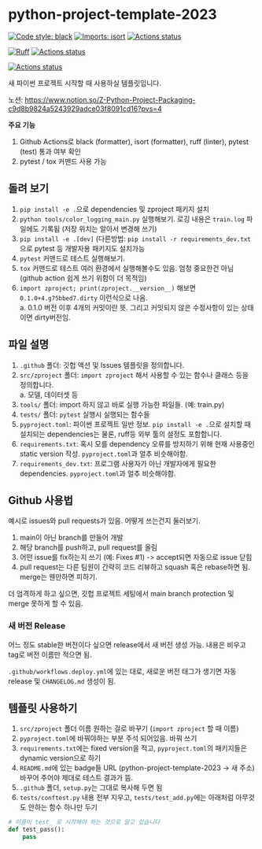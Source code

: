 # python-project-template-2023

[![Code style: black](https://img.shields.io/badge/code%20style-black-000000.svg)](https://github.com/psf/black)
[![Imports: isort](https://img.shields.io/badge/%20imports-isort-%231674b1?style=flat&labelColor=ef8336)](https://pycqa.github.io/isort/)
[![Actions status](https://github.com/Innerverz-AI/python-project-template-2023/workflows/Style%20checking/badge.svg)](https://github.com/Innerverz-AI/python-project-template-2023/actions)

[![Ruff](https://img.shields.io/endpoint?url=https://raw.githubusercontent.com/astral-sh/ruff/main/assets/badge/v2.json)](https://github.com/astral-sh/ruff)
[![Actions status](https://github.com/Innerverz-AI/python-project-template-2023/workflows/Linting/badge.svg)](https://github.com/Innerverz-AI/python-project-template-2023/actions)

[![Actions status](https://github.com/Innerverz-AI/python-project-template-2023/workflows/Tests/badge.svg)](https://github.com/Innerverz-AI/python-project-template-2023/actions)

새 파이썬 프로젝트 시작할 때 사용하실 템플릿입니다.

노션: https://www.notion.so/Z-Python-Project-Packaging-c9d8b9824a5243929adce03f8091cd16?pvs=4

**주요 기능**

1. Github Actions로 black (formatter), isort (formatter), ruff (linter), pytest (test) 통과 여부 확인
2. pytest / tox 커맨드 사용 가능

## 돌려 보기

1. `pip install -e .`으로 dependencies 및 zproject 패키지 설치
2. `python tools/color_logging_main.py` 실행해보기. 로깅 내용은 `train.log` 파일에도 기록됨 (저장 위치는 알아서 변경해 쓰기)
3. `pip install -e .[dev]` (다른방법: `pip install -r requirements_dev.txt` 으로 pytest 등 개발자용 패키지도 설치가능
4. `pytest` 커맨드로 테스트 실행해보기.
5. `tox` 커맨드로 테스트 여러 환경에서 실행해볼수도 있음. 엄청 중요한건 아님 (github action 쉽게 쓰기 위함이 더 목적임)
6. `import zproject; print(zproject.__version__)` 해보면 `0.1.0+4.g75bbed7.dirty` 이런식으로 나옴.  
  a. 0.1.0 버전 이후 4개의 커밋이란 뜻. 그리고 커밋되지 않은 수정사항이 있는 상태이면 dirty버전임.

## 파일 설명

1. `.github` 폴더: 깃헙 액션 및 Issues 템플릿을 정의합니다.
2. `src/zproject` 폴더: `import zproject` 해서 사용할 수 있는 함수나 클래스 등을 정의합니다.  
  a. 모델, 데이터셋 등
3. `tools/` 폴더: import 하지 않고 바로 실행 가능한 파일들. (예: train.py)
4. `tests/` 폴더: `pytest` 실행시 실행되는 함수들
5. `pyproject.toml`: 파이썬 프로젝트 일반 정보. `pip install -e .`으로 설치할 때 설치되는 dependencies는 물론, ruff등 외부 툴의 설정도 포함합니다.
6. `requirements.txt`: 혹시 모를 dependency 오류를 방지하기 위해 현재 사용중인 static version 작성. `pyproject.toml`과 얼추 비슷해야함.
7. `requirements_dev.txt`: 프로그램 사용자가 아닌 개발자에게 필요한 dependencies. `pyproject.toml`과 얼추 비슷해야함.

## Github 사용법

예시로 issues와 pull requests가 있음. 어떻게 쓰는건지 둘러보기.

1. main이 아닌 branch를 만들어 개발
2. 해당 branch를 push하고, pull request를 올림
3. 어떤 issue를 fix하는지 쓰기 (예: Fixes #1) -> accept되면 자동으로 issue 닫힘
4. pull request는 다른 팀원이 간략히 코드 리뷰하고 squash 혹은 rebase하면 됨. merge는 웬만하면 피하기.

더 엄격하게 하고 싶으면, 깃헙 프로젝트 세팅에서 main branch protection 및 merge 못하게 할 수 있음.

### 새 버전 Release
어느 정도 stable한 버전이다 싶으면 release에서 새 버전 생성 가능. 내용은 비우고 tag로 버전 이름만 적으면 됨.

`.github/workflows.deploy.yml`에 있는 대로, 새로운 버전 태그가 생기면 자동 release 및 `CHANGELOG.md` 생성이 됨.

## 템플릿 사용하기

1. `src/zproject` 폴더 이름 원하는 걸로 바꾸기 (`import zproject` 할 때 이름)
2. `pyproject.toml`에 바꿔야하는 부분 주석 되어있음. 바꿔 쓰기
3. `requirements.txt`에는 fixed version을 적고, `pyproject.toml`의 패키지들은 dynamic version으로 하기
4. `README.md`에 있는 badge들 URL (python-project-template-2023 -> 새 주소) 바꾸어 주어야 제대로 테스트 결과가 뜸.
5. `.github` 폴더, `setup.py`는 그대로 복사해 두면 됨
6. `tests/conftest.py` 내용 전부 지우고, `tests/test_add.py`에는 아래처럼 아무것도 안하는 함수 하나만 두기

```python
# 이름이 test_ 로 시작해야 하는 것으로 알고 있습니다
def test_pass():
    pass
```

